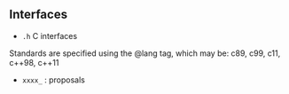 Interfaces
----------

- `.h` C interfaces

Standards are specified using the @lang tag, which may be:
  c89, c99, c11, c++98, c++11

- `xxxx_` : proposals
